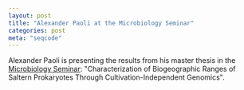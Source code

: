 ```yaml
---
layout: post
title: "Alexander Paoli at the Microbiology Seminar"
categories: post
meta: "seqcode"
---
```


Alexander Paoli is presenting the results from his master thesis in the
[Microbiology Seminar](https://www.uibk.ac.at/de/microbiology/seminar/):
"Characterization of Biogeographic Ranges of Saltern Prokaryotes Through
Cultivation-Independent Genomics".

